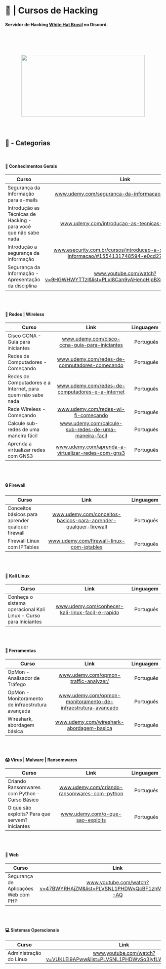 #
# :scroll: | Cursos de Hacking
#### Servidor de Hacking [White Hat Brasil](https://discord.gg/ZNcxA6n) no Discord.
#

<p align="center">
  <br>
  <br>
  <br>
  <img src="https://i.imgur.com/gjv5CaH.gif" height="200" width="400">
  <br>
  <br>
  <br>
</p>

#



## :tophat: -  Categorias

<br>

#### :busts_in_silhouette: Conhecimentos Gerais 
**Curso** | **Link** | **Linguagem**
|----------|:-------------:|------:|
Segurança da Informação para e-mails | www.udemy.com/seguranca-da-informacao-para-e-mails | Português
Introdução as Técnicas de Hacking - para você que não sabe nada | www.udemy.com/introducao-as-tecnicas-de-hacking | Português
Introdução a segurança da informação | www.esecurity.com.br/cursos/introducao-a-seguranca-da-informacao/#1554131748594-e0cd274b-fa43 | Português
Segurança da Informação - Apresentação da disciplina | www.youtube.com/watch?v=9HGWHWYTTzI&list=PLxI8Can9yAHenoHipBXp9XuJY4BBxBUPQ | Português

<br>
<br>

#### :calling: Redes | Wireless

**Curso** | **Link** | **Linguagem**
|----------|:-------------:|------:|
Cisco CCNA - Guia para iniciantes | www.udemy.com/cisco-ccna-guia-para-iniciantes | Português
Redes de Computadores - Começando | www.udemy.com/redes-de-computadores-comecando | Português
Redes de Computadores e a Internet, para quem não sabe nada | www.udemy.com/redes-de-computadores-e-a-internet | Português
Rede Wireless - Começando | www.udemy.com/redes-wi-fi-comecando | Português
Calcule sub-redes de uma maneira fácil | www.udemy.com/calcule-sub-redes-de-uma-maneira-facil | Portuguẽs
Aprenda a virtualizar redes com GNS3 | www.udemy.com/aprenda-a-virtualizar-redes-com-gns3 | Português


<br>
<br>

#### :lock: Firewall

**Curso** | **Link** | **Linguagem**
|----------|:-------------:|------:|
Conceitos básicos para aprender qualquer firewall | www.udemy.com/conceitos-basicos-para-aprender-qualquer-firewall | Português
Firewall Linux com IPTables | www.udemy.com/firewall-linux-com-iptables | Português



<br>
<br>

#### :dragon: Kali Linux

**Curso** | **Link** | **Linguagem**
|----------|:-------------:|------:|
Conheça o sistema operacional Kali Linux - Curso para Iniciantes | www.udemy.com/conhecer-kali-linux-facil-e-rapido | Português


<br>
<br>

#### :wrench: Ferramentas 

**Curso** | **Link** | **Linguagem**
|----------|:-------------:|------:|
OpMon - Analisador de Tráfego | www.udemy.com/opmon-traffic-analyzer/ | Português
OpMon - Monitoramento de infraestrutura avançada | www.udemy.com/opmon-monitoramento-de-infraestrutura-avancado | Português
Wireshark, abordagem básica | www.udemy.com/wireshark-abordagem-basica | Português

<br>
<br>

#### :scream: Vírus | Malware | Ransomwares


**Curso** | **Link** | **Linguagem**
|----------|:-------------:|------:|
Criando Ransomwares com Python - Curso Básico | www.udemy.com/criando-ransomwares-com-python | Português
O que são exploits? Para que servem? Iniciantes | www.udemy.com/o-que-sao-exploits | Português

<br>
<br>

#### :page_with_curl: Web


**Curso** | **Link** | **Linguagem**
|----------|:-------------:|------:|
Segurança de Aplicações Web com PHP | www.youtube.com/watch?v=47BWYRHAjZM&list=PLVSNL1PHDWvQcBF1zhMTCC68NGslFP-AQ | Português


<br>
<br>

#### :computer: Sistemas Operacionais


**Curso** | **Link** | **Linguagem**
|----------|:-------------:|------:|
Administração do Linux | www.youtube.com/watch?v=VUKLEl9APww&list=PLVSNL1PHDWvSo3IyfLWgsReSC3UIvsEIy | Português
